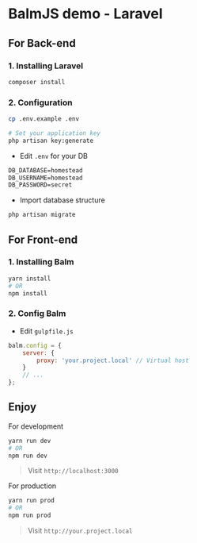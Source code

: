 # BalmJS demo - Laravel

## For Back-end

### 1. Installing Laravel

```sh
composer install
```

### 2. Configuration

```sh
cp .env.example .env

# Set your application key
php artisan key:generate
```

-   Edit `.env` for your DB

```md
DB_DATABASE=homestead
DB_USERNAME=homestead
DB_PASSWORD=secret
```

-   Import database structure

```sh
php artisan migrate
```

## For Front-end

### 1. Installing Balm

```sh
yarn install
# OR
npm install
```

### 2. Config Balm

-   Edit `gulpfile.js`

```js
balm.config = {
    server: {
        proxy: 'your.project.local' // Virtual host
    }
    // ...
};
```

## Enjoy

For development

```sh
yarn run dev
# OR
npm run dev
```

> Visit `http://localhost:3000`

For production

```sh
yarn run prod
# OR
npm run prod
```

> Visit `http://your.project.local`
